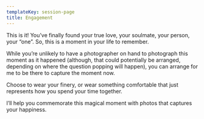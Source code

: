 ```yaml
---
templateKey: session-page
title: Engagement
---
```

This is it! You’ve finally found your true love, your soulmate, your person, your “one”.
So, this is a moment in your life to remember.

While you’re unlikely to have a photographer on hand to photograph this moment as it
happened (although, that could potentially be arranged, depending on where the question
popping will happen), you can arrange for me to be there to capture the moment now.

Choose to wear your finery, or wear something comfortable that just represents how you
spend your time together.

I’ll help you commemorate this magical moment with photos that captures your happiness.